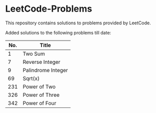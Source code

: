 # LeetCode-Problems
This repository contains solutions to problems provided by LeetCode.

Added solutions to the following problems till date:

| No. | Title |
| ----- | ----- |
| 1 | Two Sum |
| 7 | Reverse Integer |
| 9 | Palindrome Integer |
| 69 | Sqrt(x) |
| 231 | Power of Two |
| 326 | Power of Three |
| 342 | Power of Four |

